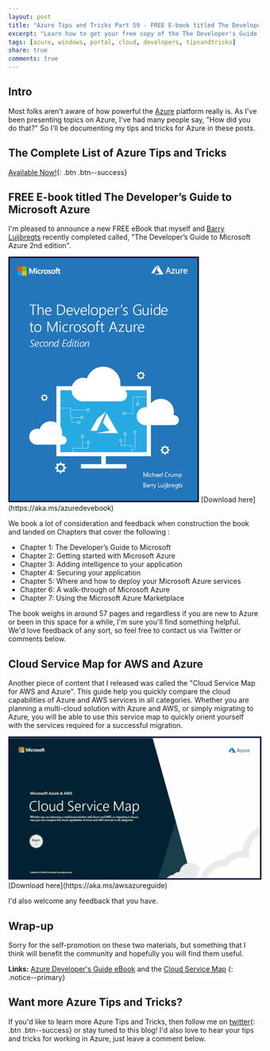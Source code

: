 ```yaml
---
layout: post
title: "Azure Tips and Tricks Part 59 - FREE E-book titled The Developer’s Guide to Microsoft Azure"
excerpt: "Learn how to get your free copy of the The Developer's Guide to Microsoft Azure"
tags: [azure, windows, portal, cloud, developers, tipsandtricks]
share: true
comments: true
---
```


## Intro

Most folks aren't aware of how powerful the [Azure](http://www.azure.com) platform really is. As I've been presenting topics on Azure, I've had many people say, "How did you do that?" So I'll be documenting my tips and tricks for Azure in these posts.

## The Complete List of Azure Tips and Tricks

[Available Now!](https://michaelcrump.net/azure-tips-and-tricks-complete-list/){: .btn .btn--success} 

## FREE E-book titled The Developer’s Guide to Microsoft Azure

I'm pleased to announce a new FREE eBook that myself and [Barry Luijbregts](https://twitter.com/AzureBarry) recently completed called, "The Developer’s Guide to Microsoft Azure 2nd edition".

<img style="border:3px solid #021a40" src="/files/azurebook1.png">
[Download here](https://aka.ms/azuredevebook)

We book a lot of consideration and feedback when construction the book and landed on Chapters that cover the following : 

* Chapter 1: The Developer’s Guide to Microsoft 
* Chapter 2: Getting started with Microsoft Azure 
* Chapter 3: Adding intelligence to your application
* Chapter 4: Securing your application
* Chapter 5: Where and how to deploy your Microsoft Azure services
* Chapter 6: A walk-through of Microsoft Azure
* Chapter 7: Using the Microsoft Azure Marketplace

The book weighs in around 57 pages and regardless if you are new to Azure or been in this space for a while, I'm sure you'll find something helpful. We'd love feedback of any sort, so feel free to contact us via Twitter or comments below. 

## Cloud Service Map for AWS and Azure

Another piece of content that I released was called the "Cloud Service Map for AWS and Azure". This guide help you quickly compare the cloud capabilities of Azure and AWS services in all categories. Whether you are planning a multi-cloud solution with Azure and AWS, or simply migrating to Azure, you will be able to use this service map to quickly orient yourself with the services required for a successful migration. 

<img style="border:3px solid #021a40" src="/files/azurebook2.gif">
[Download here](https://aka.ms/awsazureguide)

I'd also welcome any feedback that you have. 

## Wrap-up

Sorry for the self-promotion on these two materials, but something that I think will benefit the community and hopefully you will find them useful. 

**Links:** [Azure Developer's Guide eBook](https://aka.ms/azuredevebook) and the [Cloud Service Map](https://aka.ms/awsazureguide)
{: .notice--primary}

## Want more Azure Tips and Tricks?

If you'd like to learn more Azure Tips and Tricks, then follow me on [twitter](http://twitter.com/mbcrump){: .btn .btn--success} or stay tuned to this blog! I'd also love to hear your tips and tricks for working in Azure, just leave a comment below. 